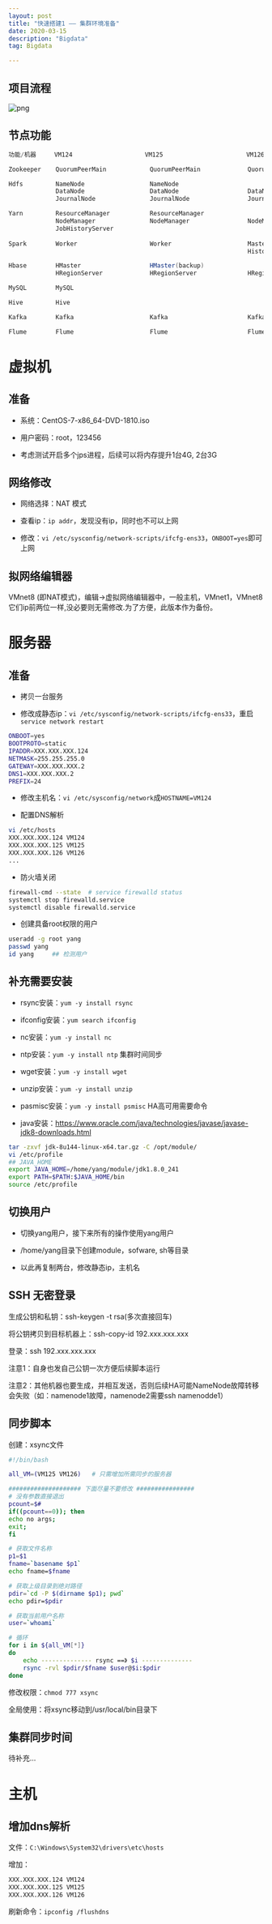 ```yaml
---
layout: post
title: "快速搭建1 —— 集群环境准备"
date: 2020-03-15
description: "Bigdata"
tag: Bigdata

---
```


## 项目流程

![png](/images/posts/all/用户行为分析项目数据流程图.jpg)

## 节点功能

```java
功能/机器     VM124                    VM125                       VM126 

Zookeeper    QuorumPeerMain            QuorumPeerMain             QuorumPeerMain

Hdfs         NameNode                  NameNode                               
             DataNode                  DataNode                   DataNode
             JournalNode               JournalNode                JournalNode

Yarn         ResourceManager           ResourceManager        
             NodeManager               NodeManager                NodeManager
             JobHistoryServer
                                                                          
Spark        Worker                    Worker                     Master Worker 
                                                                  HistoryServer

Hbase        HMaster                   HMaster(backup)
             HRegionServer             HRegionServer              HRegionServer

MySQL        MySQL

Hive         Hive     

Kafka        Kafka                     Kafka                      Kafka

Flume        Flume                     Flume                      Flume
```


# 虚拟机

## 准备

- 系统：CentOS-7-x86_64-DVD-1810.iso

- 用户密码：root，123456

- 考虑测试开启多个jps进程，后续可以将内存提升1台4G, 2台3G


## 网络修改

- 网络选择：NAT 模式

- 查看ip：`ip addr`，发现没有ip，同时也不可以上网

- 修改：`vi /etc/sysconfig/network-scripts/ifcfg-ens33`，`ONBOOT=yes`即可上网

## 拟网络编辑器

VMnet8 (即NAT模式)，编辑->虚拟网络编辑器中，一般主机，VMnet1，VMnet8它们ip前两位一样,没必要则无需修改.为了方便，此版本作为备份。


# 服务器

## 准备

- 拷贝一台服务

- 修改成静态ip：`vi /etc/sysconfig/network-scripts/ifcfg-ens33`，重启`service network restart`
```sh
ONBOOT=yes
BOOTPROTO=static
IPADDR=XXX.XXX.XXX.124
NETMASK=255.255.255.0
GATEWAY=XXX.XXX.XXX.2
DNS1=XXX.XXX.XXX.2
PREFIX=24
```

- 修改主机名：`vi /etc/sysconfig/network`成`HOSTNAME=VM124`

- 配置DNS解析
```sh
vi /etc/hosts
XXX.XXX.XXX.124 VM124
XXX.XXX.XXX.125 VM125
XXX.XXX.XXX.126 VM126
...
```

- 防火墙关闭
```sh
firewall-cmd --state  # service firewalld status
systemctl stop firewalld.service
systemctl disable firewalld.service
```

- 创建具备root权限的用户
```sh
useradd -g root yang
passwd yang
id yang     ## 检测用户
```


## 补充需要安装

- rsync安装：`yum -y install rsync`

- ifconfig安装：`yum search ifconfig`

- nc安装：`yum -y install nc`

- ntp安装：`yum -y install ntp`    集群时间同步

- wget安装：`yum -y install wget`

- unzip安装：`yum -y install unzip`

- pasmisc安装：`yum -y install psmisc`    HA高可用需要命令

- java安装：https://www.oracle.com/java/technologies/javase/javase-jdk8-downloads.html
```sh
tar -zxvf jdk-8u144-linux-x64.tar.gz -C /opt/module/
vi /etc/profile
## JAVA_HOME
export JAVA_HOME=/home/yang/module/jdk1.8.0_241
export PATH=$PATH:$JAVA_HOME/bin
source /etc/profile
```


## 切换用户

- 切换yang用户，接下来所有的操作使用yang用户

- /home/yang目录下创建module，sofware, sh等目录

- 以此再复制两台，修改静态ip，主机名



## SSH 无密登录

生成公钥和私钥：ssh-keygen -t rsa(多次直接回车)

将公钥拷贝到目标机器上：ssh-copy-id 192.xxx.xxx.xxx

登录：ssh 192.xxx.xxx.xxx

注意1：自身也发自己公钥一次方便后续脚本运行

注意2：其他机器也要生成，并相互发送，否则后续HA可能NameNode故障转移会失败（如：namenode1故障，namenode2需要ssh namenodde1）


## 同步脚本

创建：xsync文件

```sh
#!/bin/bash

all_VM=(VM125 VM126)   # 只需增加所需同步的服务器

#################### 下面尽量不要修改 ################
# 没有参数直接退出
pcount=$#
if((pcount==0)); then
echo no args;
exit;
fi

# 获取文件名称
p1=$1
fname=`basename $p1`
echo fname=$fname

# 获取上级目录到绝对路径
pdir=`cd -P $(dirname $p1); pwd`
echo pdir=$pdir

# 获取当前用户名称
user=`whoami`

# 循环
for i in ${all_VM[*]}
do        
	echo -------------- rsync ==》 $i --------------
	rsync -rvl $pdir/$fname $user@$i:$pdir
done
```

修改权限：`chmod 777 xsync`

全局使用：将xsync移动到/usr/local/bin目录下


## 集群同步时间

待补充...


# 主机

## 增加dns解析

文件：`C:\Windows\System32\drivers\etc\hosts`

增加：
```sh
XXX.XXX.XXX.124 VM124
XXX.XXX.XXX.125 VM125
XXX.XXX.XXX.126 VM126
```

刷新命令：`ipconfig /flushdns`

